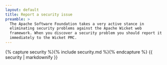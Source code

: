 ```yaml
---
layout: default
title: Report a security issue
preamble: >
  The Apache Software Foundation takes a very active stance in
  eliminating security problems against the Apache Wicket web
  framework. When you discover a security problem you should report it
  immediately to the Wicket PMC.  
---
```


{% capture security %}{% include security.md %}{% endcapture %}
{{ security | markdownify }}
